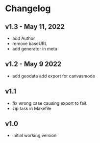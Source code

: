 # Changelog

## v1.3 - May 11, 2022

- add Author
- remove baseURL
- add generator in meta

## v1.2 - May 9 2022
- add geodata add export for canvasmode

## v1.1
- fix wrong case causing export to fail.
- zip task in Makefile

## v1.0
- initial working version
